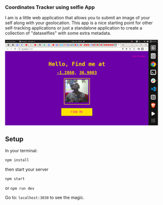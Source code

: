 ### Coordinates Tracker using selfie App
   I am is a little web application that allows you to submit an image of your self along with your geolocation. This app is a nice starting point for      other self-tracking applications or just a standalone application to create a collection of "dataselfies" with some extra metadata.

![](assets/cover.png)


## Setup

In your terminal:
```sh
npm install
```

then start your server
```sh
npm start
```
or `npm run dev`

Go to: `localhost:3030` to see the magic.



